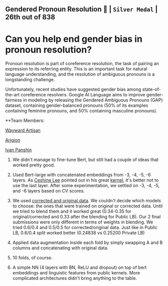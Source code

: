 ## Gendered Pronoun Resolution 🥈 | `Silver Medal` | 26th out of 838 

Can you help end gender bias in pronoun resolution?
==============================

Pronoun resolution is part of coreference resolution, the task of pairing an expression to its referring entity. This is an important task for natural language understanding, and the resolution of ambiguous pronouns is a longstanding challenge.

Unfortunately, recent studies have suggested gender bias among state-of-the-art coreference resolvers. Google AI Language aims to improve gender-fairness in modeling by releasing the Gendered Ambiguous Pronouns (GAP) dataset, containing gender-balanced pronouns (50% of its examples containing feminine pronouns, and 50% containing masculine pronouns).



**Team Members: 

 [Wayward Artisan](https://www.kaggle.com/taniaj)

 [Arigion](https://www.kaggle.com/arigion)
              
 [Ivan Panshin](https://www.kaggle.com/ivanpan)
              

1. We didn't manage to fine-tune Bert, but still had a couple of ideas that worked pretty good.

2. Used Bert-large with concatenated embeddings from -3, -4, -5, -6 layers. As [Ceshine Lee](https://www.kaggle.com/ceshine) pointed out in his great [kernel](https://www.kaggle.com/ceshine/pytorch-bert-endpointspanextractor-kfold), it's better not to use the last layer. After some experimentation, we settled on -3, -4, -5, and -6 layers based on CV scores.

3. We used [corrected and original data](https://www.kaggle.com/c/gendered-pronoun-resolution/discussion/81331#latest-503495). We couldn't decide which models to choose: the ones that were trained on original or corrected data. Until we tried to blend them and it worked great (0.34-0.35 for original/corrected and 0.33 after the blending for Public LB). Our 2 final submissions were only different in terms of weights in blending. We tried 0.6/0.4 and 0.5/0.5 for corrected/original data. Just like in Public LB, 0.6/0.4 split worked better (0.24838 vs 0.25200 Private LB)

4. Applied data augmentation inside each fold by simply swapping A and B columns and concatenating with original data.

5. 10 folds, of course.

6. A simple NN (4 layers with BN, ReLU and dropout) on top of bert embeddings and linguistic features from public kernels. More complicated architectures didn't bring anything to the table.
